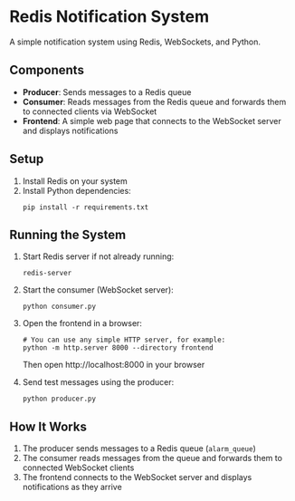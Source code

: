 # Redis Notification System

A simple notification system using Redis, WebSockets, and Python.

## Components

- **Producer**: Sends messages to a Redis queue
- **Consumer**: Reads messages from the Redis queue and forwards them to connected clients via WebSocket
- **Frontend**: A simple web page that connects to the WebSocket server and displays notifications

## Setup

1. Install Redis on your system
2. Install Python dependencies:
   ```
   pip install -r requirements.txt
   ```

## Running the System

1. Start Redis server if not already running:
   ```
   redis-server
   ```

2. Start the consumer (WebSocket server):
   ```
   python consumer.py
   ```

3. Open the frontend in a browser:
   ```
   # You can use any simple HTTP server, for example:
   python -m http.server 8000 --directory frontend
   ```
   Then open http://localhost:8000 in your browser

4. Send test messages using the producer:
   ```
   python producer.py
   ```

## How It Works

1. The producer sends messages to a Redis queue (`alarm_queue`)
2. The consumer reads messages from the queue and forwards them to connected WebSocket clients
3. The frontend connects to the WebSocket server and displays notifications as they arrive
